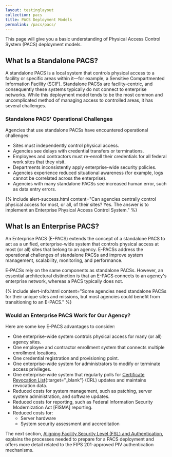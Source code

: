 ```yaml
---
layout: testinglayout
collection: pacs
title: PACS Deployment Models
permalink: /pacs/pacs/
---
```


This page will give you a basic understanding of Physical Access Control System (PACS) deployment models.

## What Is a Standalone PACS?

A standalone PACS is a local system that controls physical access to a facility or specific areas within it—for example, a Sensitive Compartmented Information Facility (SCIF). Standalone PACSs are facility-centric, and consequently these systems typically do not connect to enterprise networks. While this deployment model tends to be the most common and uncomplicated method of managing access to controlled areas, it has several challenges.

### Standalone PACS' Operational Challenges

Agencies that use standalone PACSs have encountered operational challenges:

- Sites must independently control physical access.
- Agencies see delays with credential transfers or terminations.
- Employees and contractors must re-enroll their credentials for all federal work sites that they visit.
- Departments inconsistently apply enterprise-wide security policies.
- Agencies experience reduced situational awareness (for example, logs cannot be correlated across the enterprise).
- Agencies with many standalone PACSs see increased human error, such as data entry errors.

{% include alert-success.html content="Can agencies centrally control physical access for most, or all, of their sites?  Yes. The answer is to implement an Enterprise Physical Access Control System." %}

## What Is an Enterprise PACS?

An Enterprise PACS (E-PACS) extends the concept of a standalone PACS to act as a unified, enterprise-wide system that controls physical access at most (or all) sites that belong to an agency. E-PACSs address the operational challenges of standalone PACSs and improve system management, scalability, monitoring, and performance.

E-PACSs rely on the same components as standalone PACSs. However, an essential architectural distinction is that an E-PACS connects to an agency's enterprise network, whereas a PACS typically does not.

{% include alert-info.html content="Some agencies need standalone PACSs for their unique sites and missions, but most agencies could benefit from transitioning to an E-PACS." %}

### Would an Enterprise PACS Work for Our Agency?

Here are some key E-PACS advantages to consider:

- One enterprise-wide system controls physical access for many (or all) agency sites.
- One employee and contractor enrollment system that connects multiple enrollment locations.
- One credential registration and provisioning point.
- One enterprise-wide system for administrators to modify or terminate access privileges.
- One enterprise-wide system that regularly polls for [Certificate Revocation List]({{site.baseurl}}/piv/cert-trust/#revocation){:target="\_blank"} (CRL) updates and maintains revocation data.
- Reduced costs for system management, such as patching, server system administration, and software updates.
- Reduced costs for reporting, such as Federal Information Security Modernization Act [FISMA] reporting.
- Reduced costs for:
  - Server hardware
  - System security assessment and accreditation

The next section, [Aligning Facility Security Level (FSL) and Authentication]({{site.baseurl}}/pacs/alignfslandauth/), explains the processes needed to prepare for a PACS deployment and offers more detail related to the FIPS 201-approved PIV authentication mechanisms.
